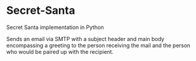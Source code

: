 # Secret-Santa
Secret Santa implementation in Python

Sends an email via SMTP with a subject header and main body encompassing a greeting to the person receiving the mail and the person who would be paired up with the recipient.  

